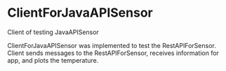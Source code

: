 # ClientForJavaAPISensor
Client of testing JavaAPISensor

ClientForJavaAPISensor was implemented to test the RestAPIForSensor. 
Сlient sends messages to the RestAPIForSensor, receives information for app, and plots the temperature.
